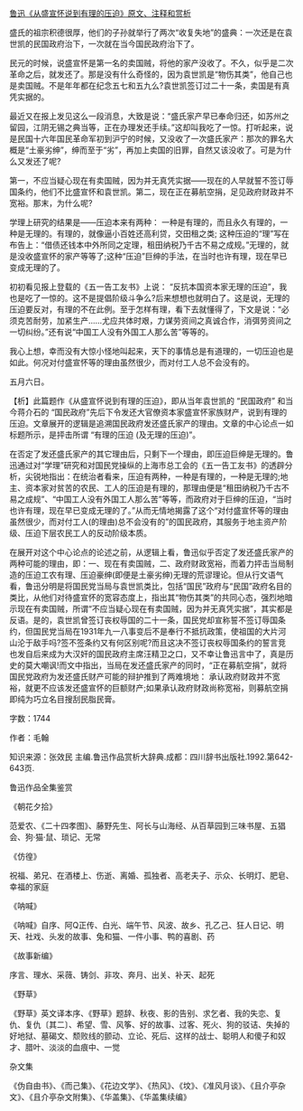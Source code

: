 [鲁迅《从盛宣怀说到有理的压迫》原文、注释和赏析](https://www.vrrw.net/wx/9676.html)

盛氏的祖宗积德很厚，他们的子孙就举行了两次“收复失地”的盛典：一次还是在袁世凯的民国政府治下，一次就在当今国民政府治下了。

民元的时候，说盛宣怀是第一名的卖国贼，将他的家产没收了。不久，似乎是二次革命之后，就发还了。那是没有什么奇怪的，因为袁世凯是“物伤其类”，他自己也是卖国贼。不是年年都在纪念五七和五九么?袁世凯签订过二十一条，卖国是有真凭实据的。

最近又在报上发见这么一段消息，大致是说：“盛氏家产早已奉命归还，如苏州之留园，江阴无锡之典当等，正在办理发还手续。”这却叫我吃了一惊。打听起来，说是民国十六年国民革命军初到沪宁的时候，又没收了一次盛氏家产：那次的罪名大概是“土豪劣绅”，绅而至于“劣”，再加上卖国的旧罪，自然又该没收了。可是为什么又发还了呢?

第一，不应当疑心现在有卖国贼，因为并无真凭实据——现在的人早就誓不签订辱国条约，他们不比盛宣怀和袁世凯。第二，现在正在募航空捐，足见政府财政并不宽裕。那末，为什么呢?

学理上研究的结果是——压迫本来有两种： 一种是有理的，而且永久有理的，一种是无理的。有理的，就像逼小百姓还高利贷，交田租之类; 这种压迫的“理”写在布告上：“借债还钱本中外所同之定理，租田纳税乃千古不易之成规。”无理的，就是没收盛宣怀的家产等等了;这种“压迫”巨绅的手法，在当时也许有理，现在早已变成无理的了。

初初看见报上登载的《五一告工友书》上说： “反抗本国资本家无理的压迫”，我也是吃了一惊的。这不是提倡阶级斗争么?后来想想也就明白了。这是说，无理的压迫要反对，有理的不在此例。至于怎样有理，看下去就懂得了，下文是说：“必须克苦耐劳，加紧生产……尤应共体时艰，力谋劳资间之真诚合作，消弭劳资间之一切纠纷。”还有说“中国工人没有外国工人那么苦”等等的。

我心上想，幸而没有大惊小怪地叫起来，天下的事情总是有道理的，一切压迫也是如此。何况对付盛宣怀等的理由虽然很少，而对付工人总不会没有的。

五月六日。



【析】此篇题作《从盛宣怀说到有理的压迫》，即从当年袁世凯的 “民国政府” 和当今蒋介石的 “国民政府”先后下令发还大官僚资本家盛宣怀家族财产，说到有理的压迫。文章展开的逻辑是追溯国民政府发还盛氏家产的理由。文章的中心论点一如标题所示，是抨击所谓 “有理的压迫 (及无理的压迫)”。

在否定了发还盛氏家产的其它理由后，只剩下一个理由，即压迫巨绅是无理的。鲁迅通过对“学理”研究和对国民党操纵的上海市总工会的《五一告工友书》的透辟分析，尖锐地指出：在统治者看来，压迫有两种，一种是有理的，一种是无理的;地主、资本家对贫苦的农民、工人的压迫是有理的，那理由便是“租田纳税乃千古不易之成规”、“中国工人没有外国工人那么苦”等等，而政府对于巨绅的压迫，“当时也许有理，现在早已变成无理的了。”从而无情地揭露了这个“对付盛宣怀等的理由虽然很少，而对付工人(的理由)总不会没有的”的国民政府，其服务于地主资产阶级、压迫下层农民工人的反动阶级本质。

在展开对这个中心论点的论述之前，从逻辑上看，鲁迅似乎否定了发还盛氏家产的两种可能的理由，即：一、现在有卖国贼，二、政府财政宽裕，而着力抨击当局制造的压迫工农有理、压迫豪绅(即便是土豪劣绅)无理的荒谬理论。但从行文语气看，鲁迅分明是将国民党当局与袁世凯类比，包括“国民”政府与“民国”政府名目的类比，从他们对待盛宣怀的宽容态度上，指出其“物伤其类”的共同心态，强烈地暗示现在有卖国贼，所谓“不应当疑心现在有卖国贼，因为并无真凭实据”，其实都是反语。是的，袁世凯曾签订丧权辱国的二十一条，国民党却宣称誓不签订辱国条约，但国民党当局在1931年九一八事变后不是奉行不抵抗政策，使祖国的大片河山沦于敌手吗?签不签条约又有何区别呢?而且这决不签订丧权辱国条约的誓言竞也发自后来成为大汉奸的国民政府主席汪精卫之口，又不幸让鲁迅言中了，真是历史的莫大嘲讽!而文中指出，当局在发还盛氏家产的同时，“正在募航空捐”，就将国民党政府为发还盛氏财产可能的辩护推到了两难境地： 承认政府财政并不宽裕，就更不应该发还盛宣怀的巨额财产;如果承认政府财政尚称宽裕，则募航空捐即纯为巧立名目搜刮民脂民膏。

字数：1744

作者：毛翰

知识来源：张效民 主编.鲁迅作品赏析大辞典.成都：四川辞书出版社.1992.第642-643页.

鲁迅作品全集鉴赏

《朝花夕拾》

范爱农、《二十四孝图》、藤野先生、阿长与山海经、从百草园到三味书屋、五猖会、狗·猫·鼠、琐记、无常

《仿徨》

祝福、弟兄、在酒楼上、伤逝、离婚、孤独者、高老夫子、示众、长明灯、肥皂、幸福的家庭

《呐喊》

《呐喊》自序、阿Q正传、白光、端午节、风波、故乡、孔乙己、狂人日记、明天、社戏、头发的故事、兔和猫、一件小事、鸭的喜剧、药

《故事新编》

序言、理水、采薇、铸剑、非攻、奔月、出关、补天、起死

《野草》

《野草》英文译本序、《野草》题辞、秋夜、影的告别、求乞者、我的失恋、复仇、复仇〔其二〕、希望、雪、风筝、好的故事、过客、死火、狗的驳诘、失掉的好地狱、墓碣文、颓败线的颤动、立论、死后、这样的战士、聪明人和傻子和奴才、腊叶、淡淡的血痕中、一觉

杂文集

《伪自由书》、《而己集》、《花边文学》、《热风》、《坟》、《准风月谈》、《且介亭杂文》、《且介亭杂文附集》、《华盖集》、《华盖集续编》

